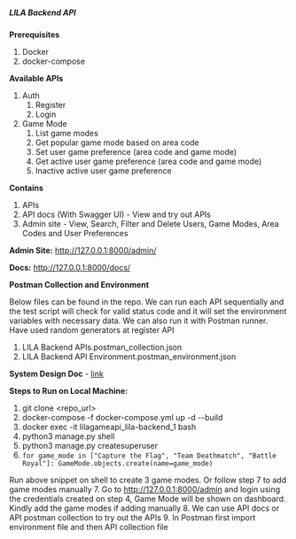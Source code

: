 ##### **LILA Backend API**

**Prerequisites**
1. Docker
2. docker-compose

**Available APIs**
1. Auth
   1. Register
   2. Login
2. Game Mode
   1. List game modes
   2. Get popular game mode based on area code
   3. Set user game preference (area code and game mode)
   4. Get active user game preference (area code and game mode)
   5. Inactive active user game preference

**Contains**
1. APIs
2. API docs (With Swagger UI) - View and try out APIs
3. Admin site - View, Search, Filter and Delete Users, Game Modes, Area Codes and User Preferences 

**Admin Site:** http://127.0.0.1:8000/admin/

**Docs:** http://127.0.0.1:8000/docs/

**Postman Collection and Environment**
    
Below files can be found in the repo. We can run each API sequentially and the test script will check for valid status code and it will set the environment variables with necessary data. We can also run it with Postman runner. Have used random generators at register API
1. LILA Backend APIs.postman_collection.json
2. LILA Backend API Environment.postman_environment.json


**System Design Doc** - [link](https://docs.google.com/document/d/1qQXcMhwbndrOqALV9qXwj7I9-fcGNHaZwSlmPrDWKEE/edit?usp=sharing)


**Steps to Run on Local Machine:**

1. git clone <repo_url>
2. docker-compose -f docker-compose.yml up -d --build
3. docker exec -it lilagameapi_lila-backend_1 bash
4. python3 manage.py shell
5. python3 manage.py createsuperuser
6. `for game_mode in ["Capture the Flag", "Team Deathmatch", "Battle Royal"]:
                GameMode.objects.create(name=game_mode)`

Run above snippet on shell to create 3 game modes. Or follow step 7 to add game modes manually
7. Go to http://127.0.0.1:8000/admin and login using the credentials created on step 4, Game Mode will be shown on dashboard. Kindly add  the game modes if adding manually
8. We can use API docs or API postman collection to try out the APIs
9. In Postman first import environment file and then API collection file
